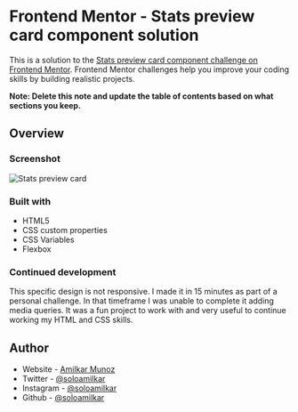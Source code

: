 # Frontend Mentor - Stats preview card component solution

This is a solution to the [Stats preview card component challenge on Frontend Mentor](https://www.frontendmentor.io/challenges/stats-preview-card-component-8JqbgoU62). Frontend Mentor challenges help you improve your coding skills by building realistic projects.

**Note: Delete this note and update the table of contents based on what sections you keep.**

## Overview

### Screenshot

![Stats preview card](https://user-images.githubusercontent.com/71573508/119581847-a1073600-bd80-11eb-805f-e5a785f68709.PNG)

### Built with

- HTML5
- CSS custom properties
- CSS Variables
- Flexbox

### Continued development

This specific design is not responsive. I made it in 15 minutes as part of a personal challenge. In that timeframe I was unable to complete it adding media queries. It was a fun project to work with and very useful to continue working my HTML and CSS skills.

## Author

- Website - [Amilkar Munoz](https://amilkar.dev)
- Twitter - [@soloamilkar](https://www.twitter.com/soloamilkar)
- Instagram - [@soloamilkar](https://instagram.com/soloamilkar)
- Github - [@soloamilkar](https://github.com/soloamilkar)

